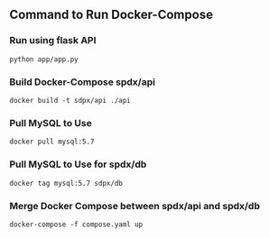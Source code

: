 ## Command to Run Docker-Compose

### Run using flask API
`python app/app.py`

### Build Docker-Compose spdx/api 
`docker build -t sdpx/api ./api`

### Pull MySQL to Use
`docker pull mysql:5.7`

### Pull MySQL to Use for spdx/db
`docker tag mysql:5.7 sdpx/db`

### Merge Docker Compose between spdx/api and spdx/db
`docker-compose -f compose.yaml up`


